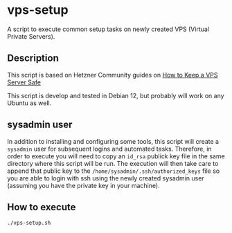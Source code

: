 # vps-setup
A script to execute common setup tasks on newly created VPS (Virtual Private Servers).

## Description

This script is based on Hetzner Community guides on [How to Keep a VPS Server Safe](https://community.hetzner.com/tutorials/security-ubuntu-settings-firewall-tools)

This script is develop and tested in Debian 12, but probably will work on any Ubuntu as well.

## sysadmin user

In addition to installing and configuring some tools, this script will create a `sysadmin` user for subsequent logins and automated tasks.
Therefore, in order to execute you will need to copy an `id_rsa` publick key file in the same directory where this script will be run. The execution 
will then take care to append that public key to the `/home/sysadmin/.ssh/authorized_keys` file so you are able to login with ssh using the newly 
created sysadmin user (assuming you have the private key in your machine).

## How to execute

```bash
./vps-setup.sh
```

